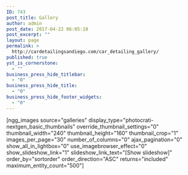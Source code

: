 ```yaml
---
ID: 743
post_title: Gallery
author: admin
post_date: 2017-04-22 06:05:10
post_excerpt: ""
layout: page
permalink: >
  http://cardetailingsandiego.com/car_detailing_gallery/
published: true
yst_is_cornerstone:
  - ""
business_press_hide_titlebar:
  - "0"
business_press_hide_title:
  - "0"
business_press_hide_footer_widgets:
  - "0"
---
```

[ngg_images source="galleries" display_type="photocrati-nextgen_basic_thumbnails" override_thumbnail_settings="0" thumbnail_width="240" thumbnail_height="160" thumbnail_crop="1" images_per_page="30" number_of_columns="0" ajax_pagination="0" show_all_in_lightbox="0" use_imagebrowser_effect="0" show_slideshow_link="1" slideshow_link_text="[Show slideshow]" order_by="sortorder" order_direction="ASC" returns="included" maximum_entity_count="500"]